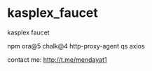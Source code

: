 # kasplex_faucet 
kasplex faucet



npm ora@5 chalk@4 http-proxy-agent qs axios

contact me:
http://t.me/mendayat1


